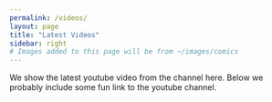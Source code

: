 ```yaml
---
permalink: /videos/
layout: page
title: "Latest Videos"
sidebar: right
# Images added to this page will be from ~/images/comics
---
```

We show the latest youtube video from the channel here. Below we probably include some fun link to the youtube channel.
<script src="https://ajax.googleapis.com/ajax/libs/jquery/2.1.1/jquery.min.js"></script>
<script src="{{ site.url }}/assets/js/get-latest-yt.js"></script>

<div id="videos"></div>
